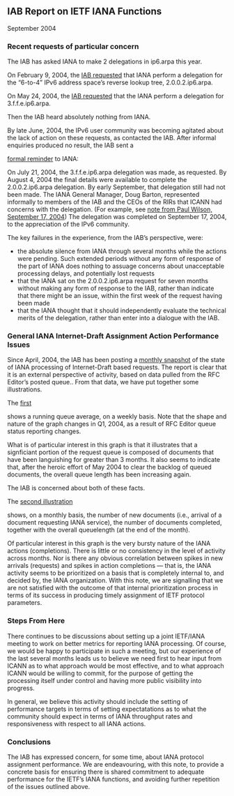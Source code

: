 
IAB Report on IETF IANA Functions
---------------------------------


September 2004


### Recent requests of particular concern


The IAB has asked IANA to make 2 delegations in ip6.arpa this year.


On February 9, 2004, the [IAB requested](/documents/correspondence/2004-02-09-6to4-rev-delegation.html) that IANA perform a delegation for the “6-to-4” IPv6 address space’s reverse lookup tree, 2.0.0.2.ip6.arpa.


On May 24, 2004, the [IAB requested](/documents/correspondence/2004-05-24-3ffe-rev-delegation.html) that the IANA perform a delegation for 3.f.f.e.ip6.arpa.


Then the IAB heard absolutely nothing from IANA.


By late June, 2004, the IPv6 user community was becoming agitated about the lack of action on these requests, as contacted the IAB. After informal enquiries produced no result, the IAB sent a  

[formal reminder](/documents/correspondence/2004-07-16-iana-delegation.html) to IANA:


On July 21, 2004, the 3.f.f.e.ip6.arpa delegation was made, as requested. By August 4, 2004 the final details were available to complete the 2.0.0.2.ip6.arpa delegation. By early September, that delegation still had not been made. The IANA General Manager, Doug Barton, represented informally to members of the IAB and the CEOs of the RIRs that ICANN had concerns with the delegation. (For example, see [note from Paul Wilson, September 17, 2004](/documents/correspondence/2004-07-16-iana-delegation.html)) The delegation was completed on September 17, 2004, to the appreciation of the IPv6 community.


The key failures in the experience, from the IAB’s perspective, were:


+ the absolute silence from IANA through several months while the actions were pending. Such extended periods without any form of response of the part of IANA does nothing to assuage concerns about unacceptable processing delays, and potentially lost requests
+ that the IANA sat on the 2.0.0.2.ip6.arpa request for seven months without making any form of response to the IAB, rather than indicate that there might be an issue, within the first week of the request having been made
+ that the IANA thought that it should independently evaluate the technical merits of the delegation, rather than enter into a dialogue with the IAB.


### General IANA Internet-Draft Assignment Action Performance Issues


Since April, 2004, the IAB has been posting a [monthly snapshot](/documents/docs/iana/iana-report.html) of the state of IANA processing of Internet-Draft based requests. The report is clear that it is an external perspective of activity, based on data pulled from the RFC Editor’s posted queue.. From that data, we have put together some illustrations.


The [first](/documents/docs/iana/queue-stats1.png)  

shows a running queue average, on a weekly basis. Note that the shape and nature of the graph changes in Q1, 2004, as a result of RFC Editor queue status reporting changes.


What is of particular interest in this graph is that it illustrates that a signficiant portion of the request queue is composed of documents that have been languishing for greater than 3 months. It also seems to indicate that, after the heroic effort of May 2004 to clear the backlog of queued documents, the overall queue length has been increasing again.


The IAB is concerned about both of these facts.



The [second illustration](/documents/docs/iana/queue-stats2.png)  

 shows, on a monthly basis, the number of new documents (i.e., arrival of a document requesting IANA service), the number of documents completed, together with the overall queuelength (at the end of the month).


Of particular interest in this graph is the very bursty nature of the IANA actions (completions). There is little or no consistency in the level of activity across months. Nor is there any obvious correlation between spikes in new arrivals (requests) and spikes in action completions — that is, the IANA activity seems to be prioritized on a basis that is completely internal to, and decided by, the IANA organization. With this note, we are signalling that we are not satisfied with the outcome of that internal prioritization process in terms of its success in producing timely assignment of IETF protocol parameters.



### Steps From Here


There continues to be discussions about setting up a joint IETF/IANA meeting to work on better metrics for reporting IANA processing. Of course, we would be happy to participate in such a meeting, but our experience of the last several months leads us to believe we need first to hear input from ICANN as to what approach would be most effective, and to what approach ICANN would be willing to commit, for the purpose of getting the processing itself under control and having more public visibility into progress.


In general, we believe this activity should include the setting of performance targets in terms of setting expectatations as to what the community should expect in terms of IANA throughput rates and responsiveness with respect to all IANA actions.




### Conclusions


The IAB has expressed concern, for some time, about IANA protocol assignment performance. We are endeavouring, with this note, to provide a concrete basis for ensuring there is shared commitment to adequate performance for the IETF’s IANA functions, and avoiding further repetition of the issues outlined above.



